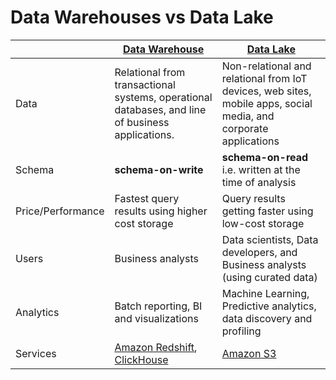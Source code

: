 # Data Warehouses vs Data Lake

|                   | [Data Warehouse](DataWarehouses/Readme.md)                                                                                                       | [Data Lake](DataLakes/DataLake.md)                                                                               |
|-------------------|--------------------------------------------------------------------------------------------------------------------------------------------------|------------------------------------------------------------------------------------------------------------------|
| Data              | Relational from transactional systems, operational databases, and line of business applications.                                                 | Non-relational and relational from IoT devices, web sites, mobile apps, social media, and corporate applications |
| Schema            | **schema-on-write**                                                                                                                              | **schema-on-read** i.e. written at the time of analysis                                                          |
| Price/Performance | Fastest query results using higher cost storage                                                                                                  | Query results getting faster using low-cost storage                                                              |
| Users             | Business analysts                                                                                                                                | Data scientists, Data developers, and Business analysts (using curated data)                                     |
| Analytics         | Batch reporting, BI and visualizations                                                                                                           | Machine Learning, Predictive analytics, data discovery and profiling                                             |
| Services          | [Amazon Redshift](../../2_AWSServices/10_BigDataServices/StorageDBs/DataWarehouse/AmazonRedshift.md), [ClickHouse](DataWarehouses/ClickHouse.md) | [Amazon S3](../../2_AWSServices/10_BigDataServices/StorageDBs/DataLakes/S3DataLake.md)                           |